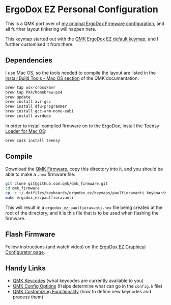 # ErgoDox EZ Personal Configuration

This is a QMK port over of [my original ErgoDox Firmware configuration][], and
all further layout tinkering will happen here.

This keymap started out with the [QMK ErgoDox EZ default keymap][], and I
further customised it from there.

## Dependencies

I use Mac OS, so the tools needed to compile the layout are listed in the
[Install Build Tools - Mac OS section][] of the QMK documentation:

```sh
brew tap osx-cross/avr
brew tap PX4/homebrew-px4
brew update
brew install avr-gcc
brew install dfu-programmer
brew install gcc-arm-none-eabi
brew install avrdude
```

In order to install compiled firmware on to the ErgoDox, install the
[Teensy Loader for Mac OS][]:

```sh
brew cask install teensy
```

## Compile

Download the [QMK Firmware][], copy this directory into it, and you should
be able to make a `.hex` firmware file:

```sh
git clone git@github.com:qmk/qmk_firmware.git
cd qmk_firmware
cp -r ~/.dotfiles/keyboards/ergodox_ez/keymaps/paulfioravanti keyboards/ergodox_ez/keymaps
make ergodox_ez:paulfioravanti
```

This will result in a `ergodox_ez_paulfioravanti.hex` file being created at the
root of the directory, and it is this file that is to be used when flashing
the firmware.

## Flash Firmware

Follow instructions (and watch video) on the
[ErgoDox EZ Graphical Configurator page][].

## Handy Links

- [QMK Keycodes][] (what keycodes are currently available to you)
- [QMK Config Options][] (Helps determine what can go in the `config.h` file)
- [QMK Customizing Functionality][]
  (how to define new keycodes and process them)

[ErgoDox EZ Graphical Configurator page]: https://ergodox-ez.com/pages/graphical-configurator
[Install Build Tools - Mac OS section]: https://docs.qmk.fm/install-build-tools#macos
[my original ErgoDox Firmware configuration]: https://github.com/paulfioravanti/ergodox-firmware/blob/custom-layout/firmware/keyboard/ergodox/layout/custom-layout.c
[QMK Config Options]: https://docs.qmk.fm/reference/config-options
[QMK Customizing Functionality]: https://docs.qmk.fm/reference/customizing-functionality
[QMK ErgoDox EZ default keymap]: https://github.com/qmk/qmk_firmware/blob/master/keyboards/ergodox_ez/keymaps/default/keymap.c
[QMK Firmware]: https://github.com/qmk/qmk_firmware
[QMK Keycodes]: https://docs.qmk.fm/keycodes
[Teensy Loader for Mac OS]: https://pjrc.com/teensy/loader_mac.html
